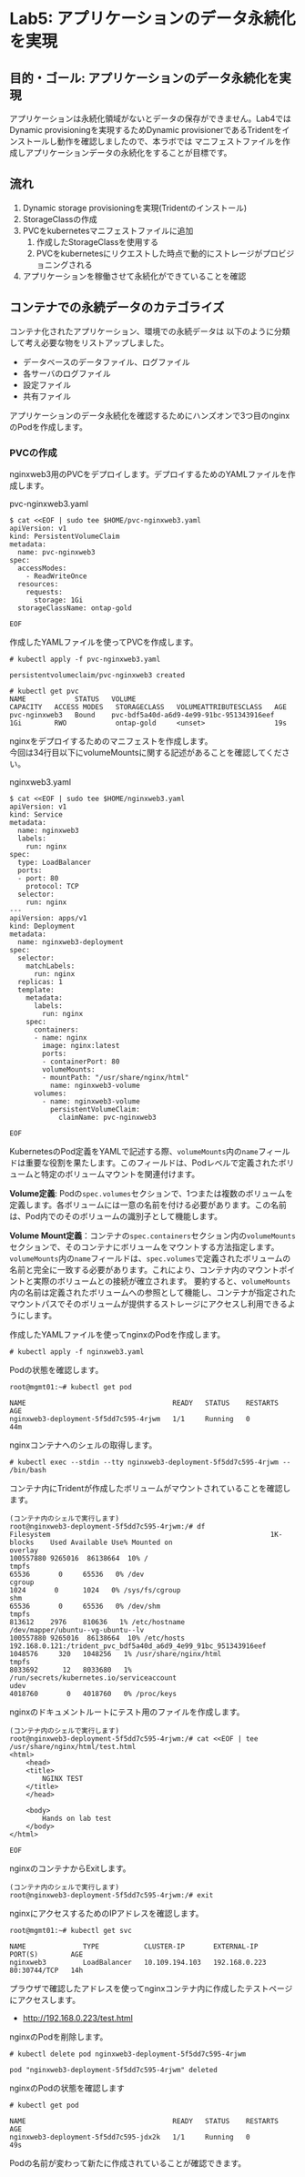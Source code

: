 # Lab5: アプリケーションのデータ永続化を実現

## 目的・ゴール: アプリケーションのデータ永続化を実現
アプリケーションは永続化領域がないとデータの保存ができません。Lab4ではDynamic provisioningを実現するためDynamic provisionerであるTridentをインストールし動作を確認しましたので、本ラボでは マニフェストファイルを作成しアプリケーションデータの永続化をすることが目標です。

## 流れ
1. Dynamic storage provisioningを実現(Tridentのインストール)
2. StorageClassの作成
3. PVCをkubernetesマニフェストファイルに追加
    1. 作成したStorageClassを使用する
    2. PVCをkubernetesにリクエストした時点で動的にストレージがプロビジョニングされる
4. アプリケーションを稼働させて永続化ができていることを確認

## コンテナでの永続データのカテゴライズ
コンテナ化されたアプリケーション、環境での永続データは 以下のように分類して考え必要な物をリストアップしました。
* データベースのデータファイル、ログファイル
* 各サーバのログファイル
* 設定ファイル
* 共有ファイル




アプリケーションのデータ永続化を確認するためにハンズオンで3つ目のnginxのPodを作成します。


### PVCの作成 
nginxweb3用のPVCをデプロイします。デプロイするためのYAMLファイルを作成します。

pvc-nginxweb3.yaml
```
$ cat <<EOF | sudo tee $HOME/pvc-nginxweb3.yaml
apiVersion: v1
kind: PersistentVolumeClaim
metadata:
  name: pvc-nginxweb3
spec:
  accessModes:
    - ReadWriteOnce
  resources:
    requests:
      storage: 1Gi
  storageClassName: ontap-gold

EOF
```

作成したYAMLファイルを使ってPVCを作成します。
```
# kubectl apply -f pvc-nginxweb3.yaml

persistentvolumeclaim/pvc-nginxweb3 created
```

```
# kubectl get pvc
NAME            STATUS   VOLUME                                     CAPACITY   ACCESS MODES   STORAGECLASS   VOLUMEATTRIBUTESCLASS   AGE
pvc-nginxweb3   Bound    pvc-bdf5a40d-a6d9-4e99-91bc-951343916eef   1Gi        RWO            ontap-gold     <unset>                 19s
```

nginxをデプロイするためのマニフェストを作成します。<br>
今回は34行目以下にvolumeMountsに関する記述があることを確認してください。

nginxweb3.yaml
```
$ cat <<EOF | sudo tee $HOME/nginxweb3.yaml
apiVersion: v1
kind: Service
metadata:
  name: nginxweb3
  labels:
    run: nginx
spec:
  type: LoadBalancer
  ports:
  - port: 80
    protocol: TCP
  selector:
    run: nginx
---
apiVersion: apps/v1
kind: Deployment
metadata:
  name: nginxweb3-deployment
spec:
  selector:
    matchLabels:
      run: nginx
  replicas: 1
  template:
    metadata:
      labels:
        run: nginx
    spec:
      containers:
      - name: nginx
        image: nginx:latest
        ports:
        - containerPort: 80
        volumeMounts:
        - mountPath: "/usr/share/nginx/html"
          name: nginxweb3-volume
      volumes:
        - name: nginxweb3-volume
          persistentVolumeClaim:
            claimName: pvc-nginxweb3

EOF
```

KubernetesのPod定義をYAMLで記述する際、`volumeMounts`内の`name`フィールドは重要な役割を果たします。このフィールドは、Podレベルで定義されたボリュームと特定のボリュームマウントを関連付けます。


**Volume定義**: Podの`spec.volumes`セクションで、1つまたは複数のボリュームを定義します。各ボリュームには一意の名前を付ける必要があります。この名前は、Pod内でのそのボリュームの識別子として機能します。

**Volume Mount定義**：コンテナの`spec.containers`セクション内の`volumeMounts`セクションで、そのコンテナにボリュームをマウントする方法指定します。`volumeMounts`内の`name`フィールドは、`spec.volumes`で定義されたボリュームの名前と完全に一致する必要があります。これにより、コンテナ内のマウントポイントと実際のボリュームとの接続が確立されます。
要約すると、`volumeMounts`内の名前は定義されたボリュームへの参照として機能し、コンテナが指定されたマウントパスでそのボリュームが提供するストレージにアクセスし利用できるようにします。


作成したYAMLファイルを使ってnginxのPodを作成します。
```
# kubectl apply -f nginxweb3.yaml
```

Podの状態を確認します。
```
root@mgmt01:~# kubectl get pod

NAME                                    READY   STATUS    RESTARTS   AGE
nginxweb3-deployment-5f5dd7c595-4rjwm   1/1     Running   0          44m
```



nginxコンテナへのシェルの取得します。
```
# kubectl exec --stdin --tty nginxweb3-deployment-5f5dd7c595-4rjwm -- /bin/bash
```

コンテナ内にTridentが作成したボリュームがマウントされていることを確認します。
```
(コンテナ内のシェルで実行します)
root@nginxweb3-deployment-5f5dd7c595-4rjwm:/# df
Filesystem                                                      1K-blocks    Used Available Use% Mounted on
overlay                                                         100557880 9265016  86138664  10% /
tmpfs                                                               65536       0     65536   0% /dev
cgroup                                                               1024       0      1024   0% /sys/fs/cgroup
shm                                                                 65536       0     65536   0% /dev/shm
tmpfs                                                              813612    2976    810636   1% /etc/hostname
/dev/mapper/ubuntu--vg-ubuntu--lv                               100557880 9265016  86138664  10% /etc/hosts
192.168.0.121:/trident_pvc_bdf5a40d_a6d9_4e99_91bc_951343916eef   1048576     320   1048256   1% /usr/share/nginx/html
tmpfs                                                             8033692      12   8033680   1% /run/secrets/kubernetes.io/serviceaccount
udev                                                              4018760       0   4018760   0% /proc/keys
```

nginxのドキュメントルートにテスト用のファイルを作成します。
```
(コンテナ内のシェルで実行します)
root@nginxweb3-deployment-5f5dd7c595-4rjwm:/# cat <<EOF | tee /usr/share/nginx/html/test.html
<html>
	<head>
	<title>
		NGINX TEST
	</title>
	</head>

	<body>
		Hands on lab test
	</body>
</html>

EOF
```

nginxのコンテナからExitします。
```
(コンテナ内のシェルで実行します)
root@nginxweb3-deployment-5f5dd7c595-4rjwm:/# exit
```

nginxにアクセスするためのIPアドレスを確認します。
```
root@mgmt01:~# kubectl get svc

NAME              TYPE           CLUSTER-IP       EXTERNAL-IP     PORT(S)        AGE
nginxweb3         LoadBalancer   10.109.194.103   192.168.0.223   80:30744/TCP   14h
```

プラウザで確認したアドレスを使ってnginxコンテナ内に作成したテストページにアクセスします。
* http://192.168.0.223/test.html



nginxのPodを削除します。
```
# kubectl delete pod nginxweb3-deployment-5f5dd7c595-4rjwm

pod "nginxweb3-deployment-5f5dd7c595-4rjwm" deleted
```

nginxのPodの状態を確認します
```
# kubectl get pod

NAME                                    READY   STATUS    RESTARTS   AGE
nginxweb3-deployment-5f5dd7c595-jdx2k   1/1     Running   0          49s
```
Podの名前が変わって新たに作成されていることが確認できます。









  
